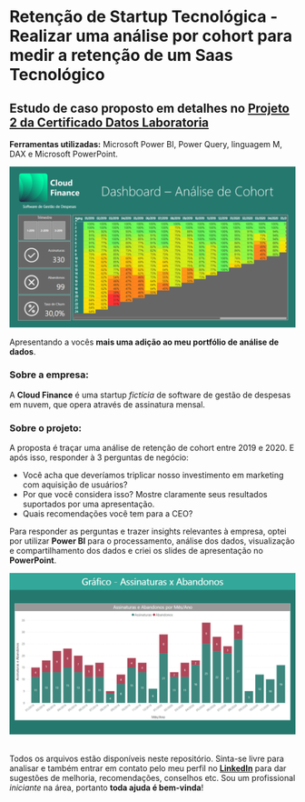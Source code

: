# Retenção de Startup Tecnológica - Realizar uma análise por cohort para medir a retenção de um Saas Tecnológico
## Estudo de caso proposto em detalhes no [Projeto 2 da Certificado Datos Laboratoria](https://www.kaggle.com/datasets/datacertlaboratoria/projeto-2-reteno-de-startup-tecnolgica)
**Ferramentas utilizadas:** Microsoft Power BI, Power Query, linguagem M, DAX e Microsoft PowerPoint.<br/>

![Dashboard de cohort do estudo de caso da Cloud Finance](/imgs/print1.png)

Apresentando a vocês **mais uma adição ao meu portfólio de análise de dados**.<br/> 
### Sobre a empresa:
A **Cloud Finance** é uma startup *fictícia* de software de gestão de despesas em nuvem, que opera através de assinatura mensal.</br>

### Sobre o projeto:
A proposta é traçar uma análise de retenção de cohort entre 2019 e 2020. E após isso, responder à 3 perguntas de negócio:

- Você acha que deveríamos triplicar nosso investimento em marketing com aquisição de usuários?
- Por que você considera isso? Mostre claramente seus resultados suportados por uma apresentação.
- Quais recomendações você tem para a CEO?

Para responder as perguntas e trazer insights relevantes à empresa, optei por utilizar **Power BI** para o processamento, análise dos dados, visualização e compartilhamento dos dados e criei os slides de apresentação no **PowerPoint**.

![Slide do estudo de caso da Cloud Finance](/imgs/print2.png)<br/><br/>

Todos os arquivos estão disponíveis neste repositório. Sinta-se livre para analisar e também entrar em contato pelo meu perfil no **[LinkedIn](https://www.linkedin.com/in/eler-david/)** para dar sugestões de melhoria, recomendações, conselhos etc. Sou um profissional *iniciante* na área, portanto **toda ajuda é bem-vinda**!
